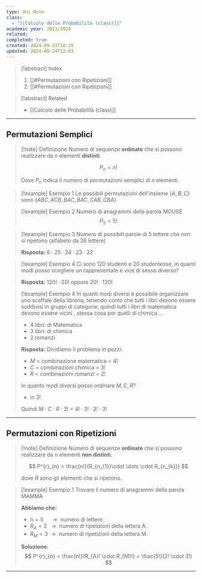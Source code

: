 ```yaml
---
type: Uni Note
class:
  - "[[Calcolo delle Probabilità (class)]]"
academic year: 2023/2024
related: 
completed: true
created: 2024-09-23T18:25
updated: 2024-09-24T13:03
---
```

>[!abstract] Index
>1. [[#Permutazioni con Ripetizioni]]
>2. [[#Permutazioni con Ripetizioni]]

>[!abstract] Related
>- [[Calcolo delle Probabilità (class)]]

---
## Permutazioni Semplici

>[!note] Definizione
>Numero di sequenze **ordinate** che si possono realizzare da $n$ elementi **distinti**.
>
>$$
>P_{n} = n!
>$$
>
>Dove $P_{n}$ indica il numero di permutazioni semplici di $n$ elementi.

>[!example] Esempio 1
>Le possibili permutazioni dell'insieme $\{ A,B,C \}$ sono $\{ ABC, ACB, BAC, BAC, CAB, CBA \}$

>[!example] Esempio 2
> Numero di anagrammi della parola MOUSE
>$$
>P_{5} = 5!
>$$

>[!example] Esempio 3
>Numero di possibili parole di 5 lettere che non si ripetono (alfabeto da 26 lettere)
>
>**Risposta:** $6 \cdot 25 \cdot 24 \cdot 23 \cdot 22$

>[!example] Esempio 4
>Ci sono 120 studenti e 20 studentesse, in quanti modi posso scegliere un rappresentate e vice di sesso diverso?
>
>**Risposta:** $120! \cdot 20!$ oppure $20! \cdot 120!$

>[!example] Esempio 4
>In quanti modi diversi è possibile organizzare uno scaffale della libreria, tenendo conto che tutti i libri devono essere suddivisi in gruppi di categorie, quindi tutti i libri di matematica devono essere vicini , stessa cosa per quelli di chimica ...
>
>- 4 libri: di Matematica
>- 3 libri: di chimica
>- 2 romanzi
>
>**Risposta:**
>Dividiamo il problema in pezzi:
>- $M$ = combinazione matematica = $4!$
>- $C$ = combinazioni chimica = $3!$
>- $R$ = combinazioni romanzi = $2!$
>
>In quanto modi diversi posso ordinare $M, C, R$?
>- in $3!$
>
>Quindi $M \cdot C \cdot R \cdot 3!$ = $4! \cdot 3! \cdot 2! \cdot 3!$

---
## Permutazioni con Ripetizioni

>[!note] Definizione
>Numero di sequenze **ordinate** che si possono realizzare da $n$ elementi **non distinti**.
>
>$$
>P^{r}_{n} = \frac{n!}{R_{n_{1}}\cdot \dots \cdot R_{n_{k}}}
>$$
>
>dove $R$ sono gli elementi che si ripetono.

>[!example] Esempio 1
>Trovare il numero di anagrammi della parola MAMMA
>
>**Abbiamo che:**
>- $n=5 \ \ \ \  \ \ \to\ \ \text{numero di lettere.}$
>- $R_{A} = 2\ \ \ \to \ \ \text{numero di ripetizioni della lettera A.}$
>- $R_{M} = 3\ \ \to \ \ \text{numero di ripetizioni della lettera M.}$
>
>**Soluzione:**
>$$
>P^{r}_{n} = \frac{n!}{R_{A}! \cdot R_{M}!} = \frac{5!}{2! \cdot 3!}
>$$

---
